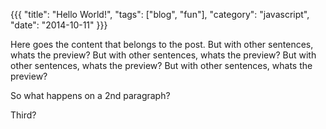 {{{
  "title": "Hello World!",
  "tags": ["blog", "fun"],
  "category": "javascript",
  "date": "2014-10-11"
}}}

Here goes the content that belongs to the post. But with other sentences, whats the preview? But with other sentences, whats the preview? But with other sentences, whats the preview? But with other sentences, whats the preview?

So what happens on a 2nd paragraph?

Third?
